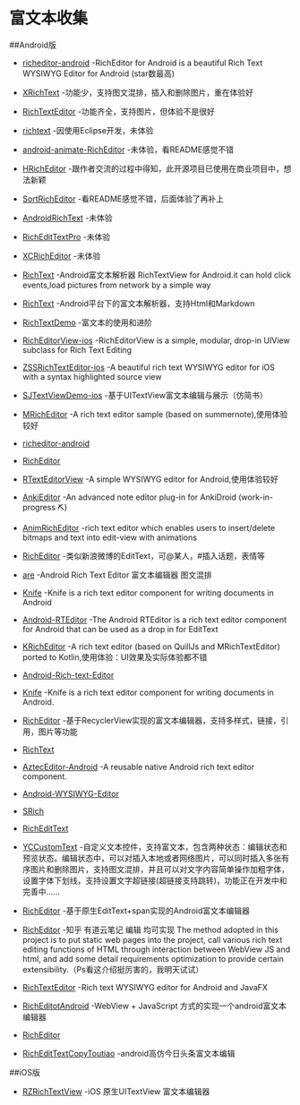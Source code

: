 # 富文本收集

##Android版
- [richeditor-android](https://github.com/wasabeef/richeditor-android) -RichEditor for Android is a beautiful Rich Text WYSIWYG Editor for Android (star数最高)

- [XRichText](https://github.com/sendtion/XRichText) -功能少，支持图文混排，插入和删除图片，重在体验好

- [RichTextEditor](https://github.com/huzhenjie/RichTextEditor) -功能齐全，支持图片，但体验不是很好

- [richtext](https://github.com/fancylee/richtext) -因使用Eclipse开发，未体验

- [android-animate-RichEditor](https://github.com/xmuSistone/android-animate-RichEditor) -未体验，看README感觉不错

- [HRichEditor](https://github.com/huangdali/HRichEditor) -跟作者交流的过程中得知，此开源项目已使用在商业项目中，想法新颖

- [SortRichEditor](https://github.com/Hitomis/SortRichEditor) -看README感觉不错，后面体验了再补上

- [AndroidRichText](https://github.com/Luction/AndroidRichText) -未体验

- [RichEditTextPro](https://github.com/aishang5wpj/RichEditTextPro) -未体验

- [XCRichEditor](https://github.com/jczmdeveloper/XCRichEditor) -未体验

- [RichText](https://github.com/moonChenHaohui/RichText) -Android富文本解析器 RichTextView for Android.it can hold click events,load pictures from network by a simple way

- [RichText](https://github.com/zzhoujay/RichText) -Android平台下的富文本解析器，支持Html和Markdown

- [RichTextDemo](https://github.com/xiong199208/RichTextDemo) -富文本的使用和进阶

- [RichEditorView-ios](https://github.com/cjwirth/RichEditorView) -RichEditorView is a simple, modular, drop-in UIView subclass for Rich Text Editing

- [ZSSRichTextEditor-ios](https://github.com/nnhubbard/ZSSRichTextEditor) -A beautiful rich text WYSIWYG editor for iOS with a syntax highlighted source view

- [SJTextViewDemo-ios](https://github.com/576410448/SJTextViewDemo) -基于UITextView富文本编辑与展示（仿简书）

- [MRichEditor](https://github.com/Even201314/MRichEditor) -A rich text editor sample (based on summernote),使用体验较好

- [richeditor-android](https://github.com/luozhimin0918/richeditor-android)

- [RichEditor](https://github.com/tz-xiaomage/RichEditor)

- [RTextEditorView](https://github.com/jkennethcarino/RTextEditorView) -A simple WYSIWYG editor for Android,使用体验较好

- [AnkiEditor](https://github.com/jkennethcarino/AnkiEditor) -An advanced note editor plug-in for AnkiDroid (work-in-progress :pick:)

- [AnimRichEditor](https://github.com/xmuSistone/AnimRichEditor) -rich text editor which enables users to insert/delete bitmaps and text into edit-view with animations

- [RichEditor](https://github.com/JustYJQ/RichEditor) -类似新浪微博的EditText，可@某人，#插入话题，表情等

- [are](https://github.com/chinalwb/are) -Android Rich Text Editor 富文本编辑器 图文混排

- [Knife](https://github.com/mthli/Knife) -Knife is a rich text editor component for writing documents in Android

- [Android-RTEditor](https://github.com/1gravity/Android-RTEditor) -The Android RTEditor is a rich text editor component for Android that can be used as a drop in for EditText

- [KRichEditor](https://github.com/daothanhduy305/KRichEditor) -A rich text editor (based on QuillJs and MRichTextEditor) ported to Kotlin,使用体验：UI效果及实际体验都不错

- [Android-Rich-text-Editor](https://github.com/chinalwb/Android-Rich-text-Editor)

- [Knife](https://github.com/mthli/Knife) -Knife is a rich text editor component for writing documents in Android.

- [RichEditor](https://github.com/DrownCoder/RichEditor) -基于RecyclerView实现的富文本编辑器，支持多样式，链接，引用，图片等功能

- [RichText](https://github.com/oyd5201/RichText)

- [AztecEditor-Android](https://github.com/wordpress-mobile/AztecEditor-Android) -A reusable native Android rich text editor component.

- [Android-WYSIWYG-Editor](https://github.com/irshuLx/Android-WYSIWYG-Editor)

- [SRich](https://github.com/ChyengJason/SRich)

- [RichEditText](https://github.com/lwq0739/RichEditText)

- [YCCustomText](https://github.com/yangchong211/YCCustomText) -自定义文本控件，支持富文本，包含两种状态：编辑状态和预览状态。编辑状态中，可以对插入本地或者网络图片，可以同时插入多张有序图片和删除图片，支持图文混排，并且可以对文字内容简单操作加粗字体，设置字体下划线，支持设置文字超链接(超链接支持跳转)，功能正在开发中和完善中……

- [RichEditor](https://github.com/yuruiyin/RichEditor) -基于原生EditText+span实现的Android富文本编辑器

- [RichEditor](https://github.com/RexSuper/RichEditor) -知乎 有道云笔记 编辑 均可实现 The method adopted in this project is to put static web pages into the project, call various rich text editing functions of HTML through interaction between WebView JS and html, and add some detail requirements optimization to provide certain extensibility.（Ps看这介绍挺厉害的，我明天试试）

- [RichTextEditor](https://github.com/dankito/RichTextEditor) -Rich text WYSIWYG editor for Android and JavaFX

- [RichEditotAndroid](https://github.com/ZQ330093887/RichEditotAndroid) -WebView + JavaScript 方式的实现一个android富文本编辑器

- [RichEditor](https://github.com/RexSuper/RichEditor)

- [RichEditTextCopyToutiao](https://github.com/lihangleo2/RichEditTextCopyToutiao) -android高仿今日头条富文本编辑

##iOS版
- [RZRichTextView](https://github.com/rztime/RZRichTextView) -iOS 原生UITextView 富文本编辑器
